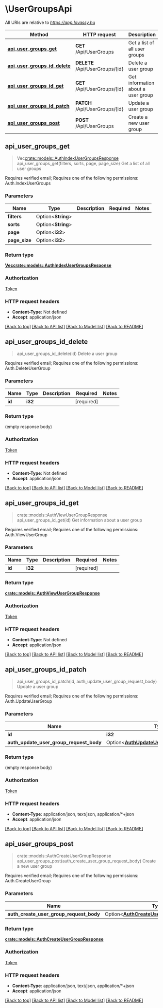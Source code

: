 # \UserGroupsApi

All URIs are relative to *https://app.lovassy.hu*

Method | HTTP request | Description
------------- | ------------- | -------------
[**api_user_groups_get**](UserGroupsApi.md#api_user_groups_get) | **GET** /Api/UserGroups | Get a list of all user groups
[**api_user_groups_id_delete**](UserGroupsApi.md#api_user_groups_id_delete) | **DELETE** /Api/UserGroups/{id} | Delete a user group
[**api_user_groups_id_get**](UserGroupsApi.md#api_user_groups_id_get) | **GET** /Api/UserGroups/{id} | Get information about a user group
[**api_user_groups_id_patch**](UserGroupsApi.md#api_user_groups_id_patch) | **PATCH** /Api/UserGroups/{id} | Update a user group
[**api_user_groups_post**](UserGroupsApi.md#api_user_groups_post) | **POST** /Api/UserGroups | Create a new user group



## api_user_groups_get

> Vec<crate::models::AuthIndexUserGroupsResponse> api_user_groups_get(filters, sorts, page, page_size)
Get a list of all user groups

Requires verified email; Requires one of the following permissions: Auth.IndexUserGroups

### Parameters


Name | Type | Description  | Required | Notes
------------- | ------------- | ------------- | ------------- | -------------
**filters** | Option<**String**> |  |  |
**sorts** | Option<**String**> |  |  |
**page** | Option<**i32**> |  |  |
**page_size** | Option<**i32**> |  |  |

### Return type

[**Vec<crate::models::AuthIndexUserGroupsResponse>**](AuthIndexUserGroupsResponse.md)

### Authorization

[Token](../README.md#Token)

### HTTP request headers

- **Content-Type**: Not defined
- **Accept**: application/json

[[Back to top]](#) [[Back to API list]](../README.md#documentation-for-api-endpoints) [[Back to Model list]](../README.md#documentation-for-models) [[Back to README]](../README.md)


## api_user_groups_id_delete

> api_user_groups_id_delete(id)
Delete a user group

Requires verified email; Requires one of the following permissions: Auth.DeleteUserGroup

### Parameters


Name | Type | Description  | Required | Notes
------------- | ------------- | ------------- | ------------- | -------------
**id** | **i32** |  | [required] |

### Return type

 (empty response body)

### Authorization

[Token](../README.md#Token)

### HTTP request headers

- **Content-Type**: Not defined
- **Accept**: application/json

[[Back to top]](#) [[Back to API list]](../README.md#documentation-for-api-endpoints) [[Back to Model list]](../README.md#documentation-for-models) [[Back to README]](../README.md)


## api_user_groups_id_get

> crate::models::AuthViewUserGroupResponse api_user_groups_id_get(id)
Get information about a user group

Requires verified email; Requires one of the following permissions: Auth.ViewUserGroup

### Parameters


Name | Type | Description  | Required | Notes
------------- | ------------- | ------------- | ------------- | -------------
**id** | **i32** |  | [required] |

### Return type

[**crate::models::AuthViewUserGroupResponse**](AuthViewUserGroupResponse.md)

### Authorization

[Token](../README.md#Token)

### HTTP request headers

- **Content-Type**: Not defined
- **Accept**: application/json

[[Back to top]](#) [[Back to API list]](../README.md#documentation-for-api-endpoints) [[Back to Model list]](../README.md#documentation-for-models) [[Back to README]](../README.md)


## api_user_groups_id_patch

> api_user_groups_id_patch(id, auth_update_user_group_request_body)
Update a user group

Requires verified email; Requires one of the following permissions: Auth.UpdateUserGroup

### Parameters


Name | Type | Description  | Required | Notes
------------- | ------------- | ------------- | ------------- | -------------
**id** | **i32** |  | [required] |
**auth_update_user_group_request_body** | Option<[**AuthUpdateUserGroupRequestBody**](AuthUpdateUserGroupRequestBody.md)> |  |  |

### Return type

 (empty response body)

### Authorization

[Token](../README.md#Token)

### HTTP request headers

- **Content-Type**: application/json, text/json, application/*+json
- **Accept**: application/json

[[Back to top]](#) [[Back to API list]](../README.md#documentation-for-api-endpoints) [[Back to Model list]](../README.md#documentation-for-models) [[Back to README]](../README.md)


## api_user_groups_post

> crate::models::AuthCreateUserGroupResponse api_user_groups_post(auth_create_user_group_request_body)
Create a new user group

Requires verified email; Requires one of the following permissions: Auth.CreateUserGroup

### Parameters


Name | Type | Description  | Required | Notes
------------- | ------------- | ------------- | ------------- | -------------
**auth_create_user_group_request_body** | Option<[**AuthCreateUserGroupRequestBody**](AuthCreateUserGroupRequestBody.md)> |  |  |

### Return type

[**crate::models::AuthCreateUserGroupResponse**](AuthCreateUserGroupResponse.md)

### Authorization

[Token](../README.md#Token)

### HTTP request headers

- **Content-Type**: application/json, text/json, application/*+json
- **Accept**: application/json

[[Back to top]](#) [[Back to API list]](../README.md#documentation-for-api-endpoints) [[Back to Model list]](../README.md#documentation-for-models) [[Back to README]](../README.md)

